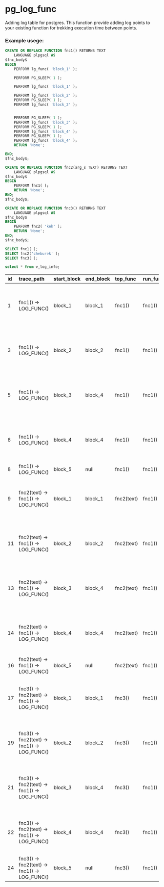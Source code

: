 # pg_log_func
Adding log table for postgres.
This function provide adding log points to your existing function for trekking execution time between points.

### Example usege:

```sql
CREATE OR REPLACE FUNCTION fnc1() RETURNS TEXT
    LANGUAGE plpgsql AS
$fnc_body$
BEGIN
    PERFORM lg_func( 'block_1' );

    PERFORM PG_SLEEP( 1 );

    PERFORM lg_func( 'block_1' );

    PERFORM lg_func( 'block_2' );
    PERFORM PG_SLEEP( 1 );
    PERFORM lg_func( 'block_2' );


    PERFORM PG_SLEEP( 1 );
    PERFORM lg_func( 'block_3' );
    PERFORM PG_SLEEP( 1 );
    PERFORM lg_func( 'block_4' );
    PERFORM PG_SLEEP( 1 );
    PERFORM lg_func( 'block_4' );
    RETURN 'None';

END;
$fnc_body$;

CREATE OR REPLACE FUNCTION fnc2(arg_s TEXT) RETURNS TEXT
    LANGUAGE plpgsql AS
$fnc_body$
BEGIN
    PERFORM fnc1( );
    RETURN 'None';
END;
$fnc_body$;

CREATE OR REPLACE FUNCTION fnc3() RETURNS TEXT
    LANGUAGE plpgsql AS
$fnc_body$
BEGIN
    PERFORM fnc2( 'kek' );
    RETURN 'None';
END;
$fnc_body$;

SELECT fnc1( );
SELECT fnc2('cheburek' );
SELECT fnc3( );

select * from v_log_info;
```
| id | trace\_path | start\_block | end\_block | top\_func | run\_func | ctx\_id | start\_time | end\_time | duration | first\_ctx\_timestamp | last\_ctx\_timestamp |
| :--- | :--- | :--- | :--- | :--- | :--- | :--- | :--- | :--- | :--- | :--- | :--- |
| 1 | fnc1\(\) -&gt; LOG\_FUNC\(\) | block\_1 | block\_1 | fnc1\(\) | fnc1\(\) | 739 | 2024-05-24 14:59:46.864642 | 2024-05-24 14:59:47.866108 | 0 years 0 mons 0 days 0 hours 0 mins 1.001466 secs | 2024-05-24 14:59:46.864642 | 2024-05-24 14:59:51.873585 |
| 3 | fnc1\(\) -&gt; LOG\_FUNC\(\) | block\_2 | block\_2 | fnc1\(\) | fnc1\(\) | 739 | 2024-05-24 14:59:47.866151 | 2024-05-24 14:59:48.867607 | 0 years 0 mons 0 days 0 hours 0 mins 1.001456 secs | 2024-05-24 14:59:46.864642 | 2024-05-24 14:59:51.873585 |
| 5 | fnc1\(\) -&gt; LOG\_FUNC\(\) | block\_3 | block\_4 | fnc1\(\) | fnc1\(\) | 739 | 2024-05-24 14:59:49.869614 | 2024-05-24 14:59:50.872107 | 0 years 0 mons 0 days 0 hours 0 mins 1.002493 secs | 2024-05-24 14:59:46.864642 | 2024-05-24 14:59:51.873585 |
| 6 | fnc1\(\) -&gt; LOG\_FUNC\(\) | block\_4 | block\_4 | fnc1\(\) | fnc1\(\) | 739 | 2024-05-24 14:59:50.872107 | 2024-05-24 14:59:51.873534 | 0 years 0 mons 0 days 0 hours 0 mins 1.001427 secs | 2024-05-24 14:59:46.864642 | 2024-05-24 14:59:51.873585 |
| 8 | fnc1\(\) -&gt; LOG\_FUNC\(\) | block\_5 | null | fnc1\(\) | fnc1\(\) | 739 | 2024-05-24 14:59:51.873585 | null | null | 2024-05-24 14:59:46.864642 | 2024-05-24 14:59:51.873585 |
| 9 | fnc2\(text\) -&gt; fnc1\(\) -&gt; LOG\_FUNC\(\) | block\_1 | block\_1 | fnc2\(text\) | fnc1\(\) | 740 | 2024-05-24 14:59:51.938429 | 2024-05-24 14:59:52.939913 | 0 years 0 mons 0 days 0 hours 0 mins 1.001484 secs | 2024-05-24 14:59:51.938429 | 2024-05-24 14:59:56.947718 |
| 11 | fnc2\(text\) -&gt; fnc1\(\) -&gt; LOG\_FUNC\(\) | block\_2 | block\_2 | fnc2\(text\) | fnc1\(\) | 740 | 2024-05-24 14:59:52.939972 | 2024-05-24 14:59:53.942056 | 0 years 0 mons 0 days 0 hours 0 mins 1.002084 secs | 2024-05-24 14:59:51.938429 | 2024-05-24 14:59:56.947718 |
| 13 | fnc2\(text\) -&gt; fnc1\(\) -&gt; LOG\_FUNC\(\) | block\_3 | block\_4 | fnc2\(text\) | fnc1\(\) | 740 | 2024-05-24 14:59:54.943708 | 2024-05-24 14:59:55.945530 | 0 years 0 mons 0 days 0 hours 0 mins 1.001822 secs | 2024-05-24 14:59:51.938429 | 2024-05-24 14:59:56.947718 |
| 14 | fnc2\(text\) -&gt; fnc1\(\) -&gt; LOG\_FUNC\(\) | block\_4 | block\_4 | fnc2\(text\) | fnc1\(\) | 740 | 2024-05-24 14:59:55.945530 | 2024-05-24 14:59:56.947050 | 0 years 0 mons 0 days 0 hours 0 mins 1.00152 secs | 2024-05-24 14:59:51.938429 | 2024-05-24 14:59:56.947718 |
| 16 | fnc2\(text\) -&gt; fnc1\(\) -&gt; LOG\_FUNC\(\) | block\_5 | null | fnc2\(text\) | fnc1\(\) | 740 | 2024-05-24 14:59:56.947718 | null | null | 2024-05-24 14:59:51.938429 | 2024-05-24 14:59:56.947718 |
| 17 | fnc3\(\) -&gt; fnc2\(text\) -&gt; fnc1\(\) -&gt; LOG\_FUNC\(\) | block\_1 | block\_1 | fnc3\(\) | fnc1\(\) | 741 | 2024-05-24 14:59:57.017461 | 2024-05-24 14:59:58.019480 | 0 years 0 mons 0 days 0 hours 0 mins 1.002019 secs | 2024-05-24 14:59:57.017461 | 2024-05-24 15:00:02.025352 |
| 19 | fnc3\(\) -&gt; fnc2\(text\) -&gt; fnc1\(\) -&gt; LOG\_FUNC\(\) | block\_2 | block\_2 | fnc3\(\) | fnc1\(\) | 741 | 2024-05-24 14:59:58.019513 | 2024-05-24 14:59:59.020953 | 0 years 0 mons 0 days 0 hours 0 mins 1.00144 secs | 2024-05-24 14:59:57.017461 | 2024-05-24 15:00:02.025352 |
| 21 | fnc3\(\) -&gt; fnc2\(text\) -&gt; fnc1\(\) -&gt; LOG\_FUNC\(\) | block\_3 | block\_4 | fnc3\(\) | fnc1\(\) | 741 | 2024-05-24 15:00:00.022381 | 2024-05-24 15:00:01.023739 | 0 years 0 mons 0 days 0 hours 0 mins 1.001358 secs | 2024-05-24 14:59:57.017461 | 2024-05-24 15:00:02.025352 |
| 22 | fnc3\(\) -&gt; fnc2\(text\) -&gt; fnc1\(\) -&gt; LOG\_FUNC\(\) | block\_4 | block\_4 | fnc3\(\) | fnc1\(\) | 741 | 2024-05-24 15:00:01.023739 | 2024-05-24 15:00:02.025278 | 0 years 0 mons 0 days 0 hours 0 mins 1.001539 secs | 2024-05-24 14:59:57.017461 | 2024-05-24 15:00:02.025352 |
| 24 | fnc3\(\) -&gt; fnc2\(text\) -&gt; fnc1\(\) -&gt; LOG\_FUNC\(\) | block\_5 | null | fnc3\(\) | fnc1\(\) | 741 | 2024-05-24 15:00:02.025352 | null | null | 2024-05-24 14:59:57.017461 | 2024-05-24 15:00:02.025352 |
